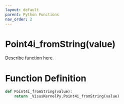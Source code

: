 ```yaml
---
layout: default
parent: Python Functions
nav_order: 2
---
```


# Point4i_fromString(value)

Describe function here.

# Function Definition

```python
def Point4i_fromString(value):
    return _VisusKernelPy.Point4i_fromString(value)
```